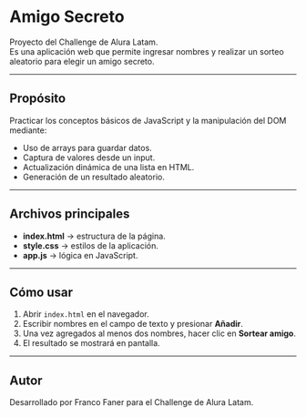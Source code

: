 # Amigo Secreto

Proyecto del Challenge de Alura Latam.  
Es una aplicación web que permite ingresar nombres y realizar un sorteo aleatorio para elegir un amigo secreto.

---

## Propósito
Practicar los conceptos básicos de JavaScript y la manipulación del DOM mediante:
- Uso de arrays para guardar datos.
- Captura de valores desde un input.
- Actualización dinámica de una lista en HTML.
- Generación de un resultado aleatorio.

---

## Archivos principales
- **index.html** → estructura de la página.  
- **style.css** → estilos de la aplicación.  
- **app.js** → lógica en JavaScript.

---

## Cómo usar
1. Abrir `index.html` en el navegador.  
2. Escribir nombres en el campo de texto y presionar **Añadir**.  
3. Una vez agregados al menos dos nombres, hacer clic en **Sortear amigo**.  
4. El resultado se mostrará en pantalla.

---

## Autor
Desarrollado por Franco Faner para el Challenge de Alura Latam.

